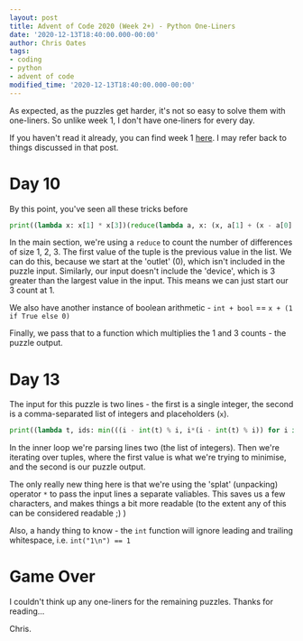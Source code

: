 ```yaml
---
layout: post
title: Advent of Code 2020 (Week 2+) - Python One-Liners
date: '2020-12-13T18:40:00.000-00:00'
author: Chris Oates
tags:
- coding
- python
- advent of code
modified_time: '2020-12-13T18:40:00.000-00:00'
---
```


As expected, as the puzzles get harder, it's not so easy to solve them with one-liners. So unlike week 1, I don't have one-liners for every day.

If you haven't read it already, you can find week 1 [here](https://oatzy.github.io/2020/12/06/advent-of-code-2020-python-oneliners.html).
I may refer back to things discussed in that post.

# Day 10

By this point, you've seen all these tricks before

```python
print((lambda x: x[1] * x[3])(reduce(lambda a, x: (x, a[1] + (x - a[0] == 1), a[2] + (x - a[0] == 2), a[3] + (x - a[0] == 3)), sorted(map(int, open('day10.txt'))), (0, 0, 0, 1))))
```

In the main section, we're using a `reduce` to count the number of differences of size 1, 2, 3. The first value of the tuple is the previous value in the list. We can do this, because we start at the 'outlet' (0), which isn't included in the puzzle input. Similarly, our input doesn't include the 'device', which is 3 greater than the largest value in the input. This means we can just start our 3 count at 1.

We also have another instance of boolean arithmetic - `int + bool` == `x + (1 if True else 0)`

Finally, we pass that to a function which multiplies the 1 and 3 counts - the puzzle output.

# Day 13

The input for this puzzle is two lines - the first is a single integer, the second is a comma-separated list of integers and placeholders (`x`).

```python
print((lambda t, ids: min(((i - int(t) % i, i*(i - int(t) % i)) for i in (int(i) for i in ids.split(',') if i != 'x')), key=lambda x: x[0]))(*open('day13.txt'))[1])
```

In the inner loop we're parsing lines two (the list of integers). Then we're iterating over tuples, where the first value is what we're trying to minimise, and the second is our puzzle output.

The only really new thing here is that we're using the 'splat' (unpacking) operator `*` to pass the input lines a separate valiables. This saves us a few characters, and makes things a bit more readable (to the extent any of this can be considered readable ;) )

Also, a handy thing to know - the `int` function will ignore leading and trailing whitespace, i.e. `int("1\n") == 1`


# Game Over

I couldn't think up any one-liners for the remaining puzzles. Thanks for reading...


Chris.


